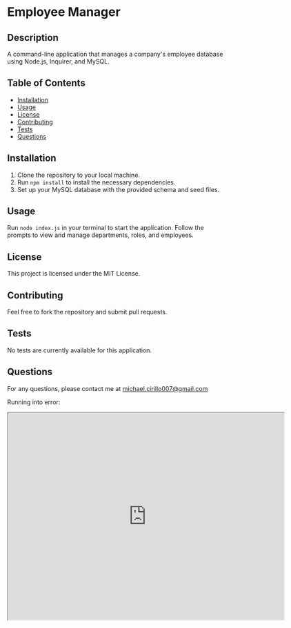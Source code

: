 # Employee Manager

## Description

A command-line application that manages a company's employee database using Node.js, Inquirer, and MySQL.

## Table of Contents

- [Installation](#installation)
- [Usage](#usage)
- [License](#license)
- [Contributing](#contributing)
- [Tests](#tests)
- [Questions](#questions)

## Installation

1. Clone the repository to your local machine.
2. Run `npm install` to install the necessary dependencies.
3. Set up your MySQL database with the provided schema and seed files.

## Usage

Run `node index.js` in your terminal to start the application. Follow the prompts to view and manage departments, roles, and employees.

## License

This project is licensed under the MIT License.

## Contributing

Feel free to fork the repository and submit pull requests.

## Tests

No tests are currently available for this application.

## Questions

For any questions, please contact me at michael.cirillo007@gmail.com

Running into error:

<iframe src="https://drive.google.com/file/d/1hhMfhtJh6w36lYEqx7llr_JSt1RXzf0e/preview" width="640" height="480"></iframe>
